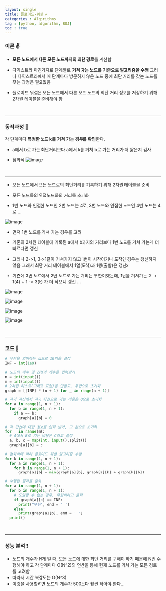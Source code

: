 ```yaml
---
layout: single
title: 플로이드-워셜 ✔
categories : Algorithms
tag : [python, algorithm, BOJ]
toc : true
---
```


### 이론 ✌

- **모든 노드에서 다른 모든 노드까지의 최단 경로**를 계산함

- 다익스트라 마찬가지로 단계별로 **거쳐 가는 노드를 기준으로 알고리즘을 수행**
그러나 다익스트라에서 매 단계마다 방문하지 않은 노드 중에 최단 거리를 갖는 노드를 찾는 과정은 필요없음

- 플로이드 워셜은 모든 노드에서 다른 모드 노드의 최단 거리 정보를 저장하기 위해 2차원 테이블을 준비해야 함
<br>
<hr>

### 동작과정 🔽

각 단계마다 **특정한 노드 k를 거쳐 가는 경우를 확인**한다.
- a에서 b로 가는 최단거리보다 a에서 k를 거쳐 b로 가는 거리가 더 짧은지 검사

- 점화식
![image](https://user-images.githubusercontent.com/87630540/182893280-97ecc32b-0391-421c-a488-0c285029f097.png)


<br>
<hr>

- 모든 노드에서 모든 노드로의 최단거리를 기록하기 위해 2차원 테이블을 준비

- 모든 노드들의 인접노드와의 거리를 초기화

- 1번 노드와 인접한 노드인 2번 노드는 4로, 3번 노드와 인접한 노드인 4번 노드는 4로 ...

![image](https://user-images.githubusercontent.com/87630540/182893696-3d9445b0-8bcc-42b4-b67c-027208a83cdc.png)

- 먼저 1번 노드를 거쳐 가는 경우를 고려
- 기존의 2차원 테이블에 기록된 a에서 b까지의 거리보다 1번 노드를 거쳐 가는게 더 빠르다면 갱신
- 그러나 2->1, 3->1같이 거쳐가지 않고 1번이 시작이거나 도착인 경우는 갱신하지 않음 그래서 최단 거리 테이블에서 1열(도착)과 1행(출발)은 갱신x

- 기존에 3번 노드에서 2번 노드로 가는 거리는 무한이였는데, 1번을 거쳐가는 2 -> 1(4) + 1 -> 3(5) 가 더 작으니 갱신 ...

![image](https://user-images.githubusercontent.com/87630540/182894181-13f0967c-91f6-4da0-b12a-e9fb91e9e68f.png)

![image](https://user-images.githubusercontent.com/87630540/182894966-762b68cb-bf55-4453-bbc8-4d204766d7c7.png)

![image](https://user-images.githubusercontent.com/87630540/182895053-066aa9ff-e575-4f1d-b047-4e0c946d5447.png)

![image](https://user-images.githubusercontent.com/87630540/182895117-12d8bdce-070d-4333-8274-dcbcb44b53b6.png)

<br>
<hr>

### 코드 📃

```python
# 무한을 의미하는 값으로 10억을 설정
INF = int(1e9)

# 노드의 개수 및 간선의 개수를 입력받기
n = int(input())
m = int(input())
# 2차원 리스트(그래프 표현)을 만들고, 무한으로 초기화
graph = [[INF] * (n + 1) for _ in range(n + 1)]

# 자기 자신에서 자기 자신으로 가는 비용은 0으로 초기화
for a in range(1, n + 1):
  for b in range(1, n + 1):
    if a == b:
      graph[a][b] = 0

# 각 간선에 대한 정보를 입력 받아, 그 값으로 초기화
for _ in range(m):
  # A에서 B로 가는 비용은 C라고 설정
  a, b, c = map(int, input().split())
  graph[a][b] = c

# 점화식에 따라 플로이드 워셜 알고리즘 수행
for k in range(1, n + 1):
  for a in range(1, n + 1):
    for b in range(1, n + 1):
      graph[a][b] = min(graph[a][b], graph[a][k] + graph[k][b])

# 수행된 결과를 출력
for a in range(1, n + 1):
  for b in range(1, n + 1):
    # 도달할 수 없는 경우, 무한이라고 출력
    if graph[a][b] == INF:
      print("무한", end = ' ')
    else:
      print(graph[a][b], end = ' ')
  print()
```
<br>
<hr>

### 성능 분석 ❗
- 노드의 개수가 N개 일 때, 모든 노드에 대한 최단 거리를 구해야 하기 때문에 N번 수행해야 하고
각 단계마다 O(N^2)의 연산을 통해 현재 노드를 거쳐 가는 모든 경로를 고려함
- 따라서 시간 복잡도는 O(N^3)
- 이것을 사용할려면 노드의 개수가 500보다 훨씬 작아야 한다...